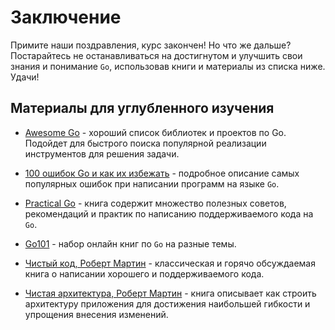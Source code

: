 # Заключение

Примите наши поздравления, курс закончен! Но что же дальше?
Постарайтесь не останавливаться на достигнутом и улучшить свои знания и понимание
`Go`, использовав книги и материалы из списка ниже.  
Удачи!

## Материалы для углубленного изучения

- [Awesome Go][awesome-go] - хороший список библиотек и проектов по Go. Подойдет
  для быстрого поиска популярной реализации инструментов для решения задачи.

- [100 ошибок Go и как их избежать][100-go-errors] - подробное описание самых
  популярных ошибок при написании программ на языке `Go`.

- [Practical Go][practical-go] - книга содержит множество полезных советов,
  рекомендаций и практик по написанию поддерживаемого кода на `Go`.

- [Go101][go-101] - набор онлайн книг по `Go` на разные темы.

- [Чистый код, Роберт Мартин][clean-code] - классическая и горячо обсуждаемая
  книга о написании хорошего и поддерживаемого кода.

- [Чистая архитектура, Роберт Мартин][clean-architecture] - книга описывает как
  строить архитектуру приложения для достижения наибольшей гибкости и упрощения
  внесения изменений.

[awesome-go]: https://github.com/avelino/awesome-go
[clean-architecture]: https://www.chitai-gorod.ru/product/chistyy-kod-sozdanie-analiz-i-refaktoring-2231825
[clean-code]: https://www.chitai-gorod.ru/product/chistaya-arhitektura-iskusstvo-razrabotki-programmnogo-obespecheniya-2640391
[100-go-errors]: https://www.chitai-gorod.ru/product/100-oshibok-go-i-kak-ih-izbezhat-3004794
[go-101]: https://go101.org/
[practical-go]: https://dave.cheney.net/practical-go/presentations/qcon-china.html
